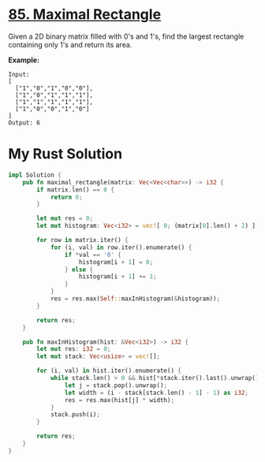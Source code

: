 # [85. Maximal Rectangle](https://leetcode.com/problems/maximal-rectangle/)

Given a 2D binary matrix filled with 0's and 1's, find the largest rectangle containing only 1's and return its area.

**Example:**

```
Input:
[
  ["1","0","1","0","0"],
  ["1","0","1","1","1"],
  ["1","1","1","1","1"],
  ["1","0","0","1","0"]
]
Output: 6
```

# My Rust Solution

```rust
impl Solution {
    pub fn maximal_rectangle(matrix: Vec<Vec<char>>) -> i32 {
        if matrix.len() == 0 {
            return 0;
        }

        let mut res = 0;
        let mut histogram: Vec<i32> = vec![ 0; (matrix[0].len() + 2) ];

        for row in matrix.iter() {
            for (i, val) in row.iter().enumerate() {
                if *val == '0' {
                    histogram[i + 1] = 0;
                } else {
                    histogram[i + 1] += 1;
                }
            }
            res = res.max(Self::maxInHistogram(&histogram));
        }

        return res;
    }

    pub fn maxInHistogram(hist: &Vec<i32>) -> i32 {
        let mut res: i32 = 0;
        let mut stack: Vec<usize> = vec![];

        for (i, val) in hist.iter().enumerate() {
            while stack.len() > 0 && hist[*stack.iter().last().unwrap()] > *val {
                let j = stack.pop().unwrap();
                let width = (i - stack[stack.len() - 1] - 1) as i32;
                res = res.max(hist[j] * width);
            }
            stack.push(i);
        }

        return res;
    }
}
```

